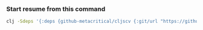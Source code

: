 ### Start resume from this command 
```sh
clj -Sdeps '{:deps {github-metacritical/cljscv {:git/url "https://github.com/metacritical/cljscv" :sha "97e3c593ab2e3394d1c8a7c53b0695aea78d0e95"}}}' -m cljs.main -i @resume/core.cljs -r
```


